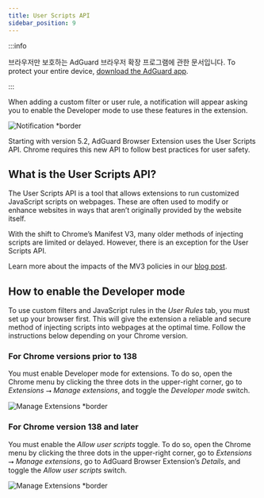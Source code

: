 ```yaml
---
title: User Scripts API
sidebar_position: 9
---
```


:::info

브라우저만 보호하는 AdGuard 브라우저 확장 프로그램에 관한 문서입니다. To protect your entire device, [download the AdGuard app](https://adguard.com/download.html?auto=true).

:::

When adding a custom filter or user rule, a notification will appear asking you to enable the Developer mode to use these features in the extension.

![Notification \*border](https://cdn.adtidy.org/content/Kb/ad_blocker/browser_extension/notification-allow-user-scripts.jpg)

Starting with version 5.2, AdGuard Browser Extension uses the User Scripts API. Chrome requires this new API to follow best practices for user safety.

## What is the User Scripts API?

The User Scripts API is a tool that allows extensions to run customized JavaScript scripts on webpages. These are often used to modify or enhance websites in ways that aren’t originally provided by the website itself.

With the shift to Chrome’s Manifest V3, many older methods of injecting scripts are limited or delayed. However, there is an exception for the User Scripts API.

Learn more about the impacts of the MV3 policies in our [blog post](https://adguard.com/en/blog/review-issues-in-chrome-web-store.html).

## How to enable the Developer mode

To use custom filters and JavaScript rules in the _User Rules_ tab, you must set up your browser first. This will give the extension a reliable and secure method of injecting scripts into webpages at the optimal time. Follow the instructions below depending on your Chrome version.

### For Chrome versions prior to 138

You must enable Developer mode for extensions. To do so, open the Chrome menu by clicking the three dots in the upper-right corner, go to _Extensions_ ⭢ _Manage extensions_, and toggle the _Developer mode_ switch.

![Manage Extensions \*border](https://cdn.adtidy.org/content/Kb/ad_blocker/browser_extension/developer-mode-enable1.jpg)

### For Chrome version 138 and later

You must enable the _Allow user scripts_ toggle. To do so, open the Chrome menu by clicking the three dots in the upper-right corner, go to _Extensions_ ⭢ _Manage extensions_, go to AdGuard Browser Extension’s _Details_, and toggle the _Allow user scripts_ switch.

![Manage Extensions \*border](https://cdn.adtidy.org/content/Kb/ad_blocker/browser_extension/allow-user-scripts1.jpg)
